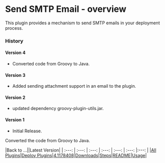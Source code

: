 # Send SMTP Email - overview

This plugin provides a mechanism to send SMTP emails in your deployment process.

### History

#### Version 4

* Converted code from Groovy to Java.

#### Version 3

* Added sending attachment support in an email to the plugin.

#### Version 2

* updated dependency groovy-plugin-utils.jar.

#### Version 1

* Initial Release.

Converted the code from Groovy to Java.

|Back to ...||Latest Version|
| :---: | :---: | :---: | :---: | :---: | :---: |:---: |
|[All Plugins](../../index.md)|[Deploy Plugins](../README.md)|[4.1178408](https://raw.githubusercontent.com/UrbanCode/IBM-UCD-PLUGINS/main/files/Send-SMTP-Email/devops-deploy-Send-SMTP-Email-4.1178408.zip)|[Downloads](downloads.md)|[Steps](steps.md)|[README](README.md)|[Usage](usage.md)|
